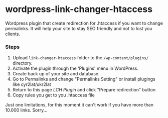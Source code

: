 # wordpress-link-changer-htaccess

Wordpress plugin that create redirection for .htaccess if you want to change permalinks. It will help your site to stay SEO friendly and not to lost you clients.

### Steps

1. Upload `link-changer-htaccess` folder to the `/wp-content/plugins/` directory.
2. Activate the plugin through the 'Plugins' menu in WordPress.
3. Create back up of your site and database.
4. Go to Permalinks and change "Permalinks Setting" or install plugings like cyr2lat/ukr2lat
5. Return to this page *LCH Plugin* and click "Prepare redirection" button
6. Copy rules you get to you .htaccess file


Just one limitations, for this moment it can't work if you have more than 10.000 links.
Sorry...